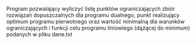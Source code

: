 Program pozwalający wyliczyć listę punktów ograniczających zbiór rozwiązań dopuszczalnych dla programu dualnego, punkt realizujący optimum programu pierwotnego oraz wartość minimalną dla warunków ograniczających i funkcji celu programu liniowiego (dążącej do minimum) podanych w pliku dane.txt
